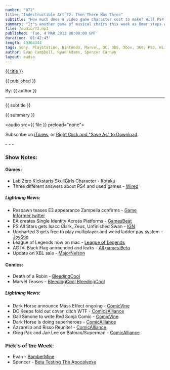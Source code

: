 ```yaml
---
number: "072"
title: "Indestructible Art 72: Then There Was Three"
subtitle: "How much does a video game character cost to make? Will PS4 charge it's install base to play used games? Why is Marvel trolling DC so hard? Is Damien Wayne really dead? We don't have all the answers either but we sure like to talk about stuff."
summary: "It's another game of musical chairs this week as Omar steps outs and leaves Ryan, Spencer, and Evan to their own devices. An uproar ensues when Lab Zero asks for 150k to fund a new Skullgirls character, the future for PS4 and used games is still undetermined, Damian Wayne gets stabbed, and Marvels new marketing campaign uses DC's sacred number 52. Stick around for Spencer's rant on the prospects of Nolan-verse Batman being integrated into the new Justice League movie."
file: /audio/72.mp3
published: 'Tue, 4 MAR 2013 00:00:00 GMT'
duration: '01:42:43'
length: 49308344
tags: Sony, PlayStation, Nintendo, Marvel, DC, 3DS, Xbox, 360, PS3, Wii, WiiU, PS4, PSN, XBLA, 3DS, Vita, Video Games, Comics, Games, Indestructible Art, Metal Gear Rising: Revengeance, PlayStation 4, Injustice, Skull Girls, Justice Leaugue, Damian Wayne
author: Evan Campbell, Ryan Adams, Spencer Carney
layout: audio
---
```


<a href="../episodes/{{ number }}.html" class='postTitleLink'><p class='postTitle'>{{ title }}</p></a>
<p class='postPublished'>{{ published }}</p>
<p class='postAuthor'>By: {{ author }}</p>
<hr>
<p class='podcastSummary'>{{ subtitle }}</p>

<p class='podcastSummary'>{{ summary }}</p>

<audio src={{ file }} preload="none"></audio>
<p class='subLinks'>Subscribe on <a href='http://bit.ly/iapodcast'>iTunes</a>, or <a href={{ file }}>Right Click and "Save As" to Download</a>.</p>
- - -

### Show Notes:  ###
#### Games: ####
* Lab Zero Kickstarts SkullGirls Character - [Kotaku](http://kotaku.com/5986592/it-will-blow-your-mind-to-see-how-much-it-costs-to-add-one-new-character-to-a-fighting-game?utm_campaign=Socialflow_Kotaku_Facebook&utm_source=Kotaku_Facebook&utm_medium=Socialflow)
* Three different answers about PS4 and used games - [Wired](http://www.wired.com/gamelife/2013/02/playstation-4-used-games/)

  
##### Lightning News: #####
* Respawn teases E3 appearance Zampella confirms - [Game Informer](http://www.gameinformer.com/b/news/archive/2013/02/25/respawn-will-be-at-e3.aspx),[twitter](https://twitter.com/VinceZampella/status/306134095371583488)
* EA creates Single Identity Across Platforms - [GamesBeat](http://venturebeat.com/2013/02/26/ea-enables-gamers-to-use-a-single-identity-across-game-platforms-exclusive/)
* PS All Stars gets Isacc Clark, Zeus, Unfinished Swan - [IGN](http://www.ign.com/articles/2013/02/27/isaac-zeus-and-the-unfinished-swan-join-playstation-all-stars)
* Uncharted 3 gets free to play multiplayer and weird ladder pay system - [JoyStiq](http://www.joystiq.com/2013/02/26/uncharted-3-multiplayer-goes-free-to-play-available-today-on-th/)
* League of Legends now on mac - [League of Legends](http://signup.leagueoflegends.com/en/signup/redownload)
* AC IV: Black Flag announced and leaks - [All games Beta](http://www.allgamesbeta.com/2013/03/assassins-creed-iv-black-flag.html)
* Update on XBL sale - [MajorNelson](http://majornelson.com/2013/03/01/xbox-live-ultimate-game-sale-day-5/?utm_source=feedburner&utm_medium=feed&utm_campaign=Feed%3A+MajorNelson+%28Major+Nelson+%28Xbox%29%29)

  
#### Comics: ####
* Death of a Robin - [BleedingCool](http://www.bleedingcool.com/2013/02/25/new-york-post-spoils-batman-inc-8-big-time/)
* Marvel Teases - [BleedingCool](http://www.bleedingcool.com/2013/02/26/marvel-counts-to-a-new-52/),[BleedingCool](http://www.bleedingcool.com/2013/02/25/marvel-1-first-coming-soon/)

  
##### Lightning News: #####
* Dark Horse announce Mass Effect ongoing - [ComicVine](http://www.comicvine.com/news/eccc-13-dark-horse-annouces-mass-effect-foundation-comic/146147/)
* DC Keeps fold out cover, ditch WTF - [ComicsAlliance](http://www.comicsalliance.com/2013/02/27/dc-comics-wtf-april/)
* Gail Simone to write Red Sonja Comic - [ComicVine](http://www.comicvine.com/news/eccc-13-gail-simone-to-write-new-red-sonja-ongoing-series/146141/)
* Dark Horse is doing superheroes - [ComicAlliance](http://www.comicsalliance.com/2013/03/02/dark-horse-superheroes-emerald-city-2013-bloodhound-ghost-black-beetle-captain-midnight/)
* Azzarello and Risso Reunite! - [ComicAlliance](http://www.comicsalliance.com/2013/03/01/brian-azzarello-eduardo-risso-100-bullets-brother-lono-vertigo-dc-comics/)
* Greg Pak and Jae Lee on Batman/Superman - [ComicAlliance](http://www.comicsalliance.com/2013/02/21/batman-superman-greg-pak-jae-lee/)

	
### Pick's of the Week: ###
* Evan - [BomberMine](http://bombermine.com/#/)
* Spencer - [Beta Testing The Apocalypse](http://www.amazon.com/gp/product/1606995413/ref=as_li_ss_tl?ie=UTF8&camp=1789&creative=390957&creativeASIN=1606995413&linkCode=as2&tag=indestart-20)